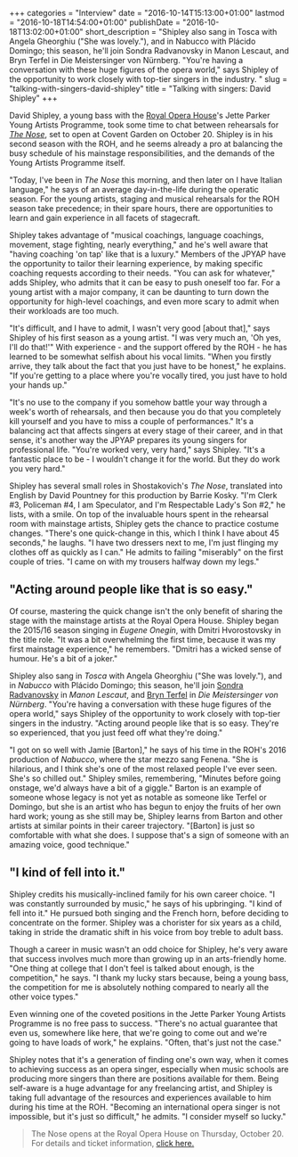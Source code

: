 +++
categories = "Interview"
date = "2016-10-14T15:13:00+01:00"
lastmod = "2016-10-18T14:54:00+01:00"
publishDate = "2016-10-18T13:02:00+01:00"
short_description = "Shipley also sang in Tosca with Angela Gheorghiu (\"She was lovely.\"), and in Nabucco with Plácido Domingo; this season, he'll join Sondra Radvanovsky in Manon Lescaut, and Bryn Terfel in Die Meistersinger von Nürnberg. \"You're having a conversation with these huge figures of the opera world,\" says Shipley of the opportunity to work closely with top-tier singers in the industry. "
slug = "talking-with-singers-david-shipley"
title = "Talking with singers: David Shipley"
+++

David Shipley, a young bass with the [Royal Opera House](/scene/companies/royal-opera-house/)'s Jette Parker Young Artists Programme, took some time to chat between rehearsals for [*The Nose*](http://www.roh.org.uk/productions/the-nose-by-barrie-kosky), set to open at Covent Garden on October 20. Shipley is in his second season with the ROH, and he seems already a pro at balancing the busy schedule of his mainstage responsibilities, and the demands of the Young Artists Programme itself.

"Today, I've been in *The Nose* this morning, and then later on I have Italian language," he says of an average day-in-the-life during the operatic season. For the young artists, staging and musical rehearsals for the ROH season take precedence; in their spare hours, there are opportunities to learn and gain experience in all facets of stagecraft. 

Shipley takes advantage of "musical coachings, language coachings, movement, stage fighting, nearly everything," and he's well aware that "having coaching 'on tap' like that is a luxury." Members of the JPYAP have the opportunity to tailor their learning experience, by making specific coaching requests according to their needs. "You can ask for whatever," adds Shipley, who admits that it can be easy to push oneself too far. For a young artist with a major company, it can be daunting to turn down the opportunity for high-level coachings, and even more scary to admit when their workloads are too much.

"It's difficult, and I have to admit, I wasn't very good [about that]," says Shipley of his first season as a young artist. "I was very much an, 'Oh yes, I'll do that!'" With experience - and the support offered by the ROH - he has learned to be somewhat selfish about his vocal limits. "When you firstly arrive, they talk about the fact that you just have to be honest," he explains. "If you're getting to a place where you're vocally tired, you just have to hold your hands up."

"It's no use to the company if you somehow battle your way through a week's worth of rehearsals, and then because you do that you completely kill yourself and you have to miss a couple of performances." It's a balancing act that affects singers at every stage of their career, and in that sense, it's another way the JPYAP prepares its young singers for professional life. "You're worked very, very hard," says Shipley. "It's a fantastic place to be - I wouldn't change it for the world. But they do work you very hard."

Shipley has several small roles in Shostakovich's *The Nose*, translated into English by David Pountney for this production by Barrie Kosky. "I'm Clerk #3, Policeman #4, I am Speculator, and I'm Respectable Lady's Son #2," he lists, with a smile. On top of the invaluable hours spent in the rehearsal room with mainstage artists, Shipley gets the chance to practice costume changes. "There's one quick-change in this, which I think I have about 45 seconds," he laughs. "I have two dressers next to me, I'm just flinging my clothes off as quickly as I can." He admits to failing "miserably" on the first couple of tries. "I came on with my trousers halfway down my legs."

## "Acting around people like that is so easy."

Of course, mastering the quick change isn't the only benefit of sharing the stage with the mainstage artists at the Royal Opera House. Shipley began the 2015/16 season singing in *Eugene Onegin*, with Dmitri Hvorostovsky in the title role. "It was a bit overwhelming the first time, because it was my first mainstage experience," he remembers. "Dmitri has a wicked sense of humour. He's a bit of a joker."

Shipley also sang in *Tosca* with Angela Gheorghiu ("She was lovely."), and in *Nabucco* with Plácido Domingo; this season, he'll join [Sondra Radvanovsky](/scene/people/sondra-radvanovsky/) in *Manon Lescaut*, and [Bryn Terfel](/scene/people/bryn-terfel/) in *Die Meistersinger von Nürnberg*. "You're having a conversation with these huge figures of the opera world," says Shipley of the opportunity to work closely with top-tier singers in the industry. "Acting around people like that is so easy. They're so experienced, that you just feed off what they're doing."

"I got on so well with Jamie [Barton]," he says of his time in the ROH's 2016 production of *Nabucco*, where the star mezzo sang Fenena. "She is hilarious, and I think she's one of the most relaxed people I've ever seen. She's so chilled out." Shipley smiles, remembering, "Minutes before going onstage, we'd always have a bit of a giggle." Barton is an example of someone whose legacy is not yet as notable as someone like Terfel or Domingo, but she is an artist who has begun to enjoy the fruits of her own hard work; young as she still may be, Shipley learns from Barton and other artists at similar points in their career trajectory. "[Barton] is just so comfortable with what she does. I suppose that's a sign of someone with an amazing voice, good technique." 

## "I kind of fell into it."

Shipley credits his musically-inclined family for his own career choice. "I was constantly surrounded by music," he says of his upbringing. "I kind of fell into it." He pursued both singing and the French horn, before deciding to concentrate on the former. Shipley was a chorister for six years as a child, taking in stride the dramatic shift in his voice from boy treble to adult bass.

Though a career in music wasn't an odd choice for Shipley, he's very aware that success involves much more than growing up in an arts-friendly home. "One thing at college that I don't feel is talked about enough, is the competition," he says. "I thank my lucky stars because, being a young bass, the competition for me is absolutely nothing compared to nearly all the other voice types."

Even winning one of the coveted positions in the Jette Parker Young Artists Programme is no free pass to success. "There's no actual guarantee that even us, somewhere like here, that we're going to come out and we're going to have loads of work," he explains. "Often, that's just not the case."

Shipley notes that it's a generation of finding one's own way, when it comes to achieving success as an opera singer, especially when music schools are producing more singers than there are positions available for them. Being self-aware is a huge advantage for any freelancing artist, and Shipley is taking full advantage of the resources and experiences available to him during his time at the ROH. "Becoming an international opera singer is not impossible, but it's just so difficult," he admits. "I consider myself so lucky."

>The Nose opens at the Royal Opera House on Thursday, October 20. For details and ticket information, [click here.](http://www.roh.org.uk/productions/the-nose-by-barrie-kosky)
